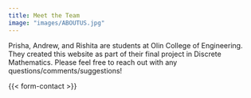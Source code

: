 ```yaml
---
title: Meet the Team
image: "images/ABOUTUS.jpg"
---
```

Prisha, Andrew, and Rishita are students at Olin College of Engineering. They created this website as part of their final project in Discrete Mathematics. Please feel free to reach out with any questions/comments/suggestions!

{{< form-contact >}}


